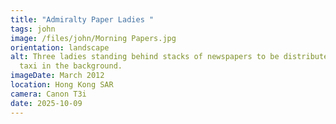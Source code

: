 ```yaml
---
title: "Admiralty Paper Ladies "
tags: john
image: /files/john/Morning Papers.jpg
orientation: landscape
alt: Three ladies standing behind stacks of newspapers to be distributed with a
  taxi in the background.
imageDate: March 2012
location: Hong Kong SAR
camera: Canon T3i
date: 2025-10-09
---
```

